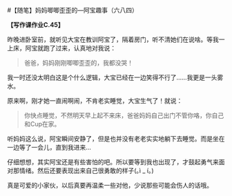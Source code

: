 #【随笔】妈妈唧唧歪歪的—阿宝趣事（六八四）

**【写作课作业C.45】**

昨晚进卧室前，就听见大宝在教训阿宝了，隔着房门，听不清她们在说啥。等我一上床，阿宝就跑了过来，认真地对我说：

> 爸爸，妈妈刚刚唧唧歪歪的，我都没哭！

我一时还没太明白这是个什么逻辑，大宝已经在一边笑得不行了……我更是一头雾水。

原来啊，刚才她一直闹啊闹，不肯老实睡觉，大宝生气了！就说：

> 你快点睡觉，不然明天早上起不来床，爸爸妈妈自己出门不管你咯，你自己和Cup在家。

听妈妈这么说，阿宝瞬间安静了，但是也并没有老老实实地躺下去睡觉。而是坐在一边等了一会儿，直到我进来…

仔细想想，其实阿宝还是有些害怕的吧。所以要等到我也出现了，才鼓起勇气来面对那情绪。然后还要表现出来自己很勇敢的样子(｡ì _ í｡)

真是可爱的小家伙，以后真要再温柔一些对他，少说那些可能会伤人的话哦。
